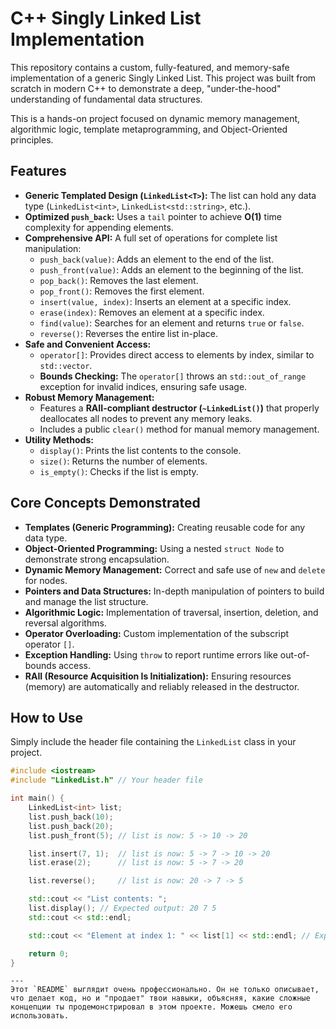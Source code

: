 # C++ Singly Linked List Implementation

This repository contains a custom, fully-featured, and memory-safe implementation of a generic Singly Linked List. This project was built from scratch in modern C++ to demonstrate a deep, "under-the-hood" understanding of fundamental data structures.

This is a hands-on project focused on dynamic memory management, algorithmic logic, template metaprogramming, and Object-Oriented principles.

## Features

-   **Generic Templated Design (`LinkedList<T>`):** The list can hold any data type (`LinkedList<int>`, `LinkedList<std::string>`, etc.).
-   **Optimized `push_back`:** Uses a `tail` pointer to achieve **O(1)** time complexity for appending elements.
-   **Comprehensive API:** A full set of operations for complete list manipulation:
    -   `push_back(value)`: Adds an element to the end of the list.
    -   `push_front(value)`: Adds an element to the beginning of the list.
    -   `pop_back()`: Removes the last element.
    -   `pop_front()`: Removes the first element.
    -   `insert(value, index)`: Inserts an element at a specific index.
    -   `erase(index)`: Removes an element at a specific index.
    -   `find(value)`: Searches for an element and returns `true` or `false`.
    -   `reverse()`: Reverses the entire list in-place.
-   **Safe and Convenient Access:**
    -   `operator[]`: Provides direct access to elements by index, similar to `std::vector`.
    -   **Bounds Checking:** The `operator[]` throws an `std::out_of_range` exception for invalid indices, ensuring safe usage.
-   **Robust Memory Management:**
    -   Features a **RAII-compliant destructor (`~LinkedList()`)** that properly deallocates all nodes to prevent any memory leaks.
    -   Includes a public `clear()` method for manual memory management.
-   **Utility Methods:**
    -   `display()`: Prints the list contents to the console.
    -   `size()`: Returns the number of elements.
    -   `is_empty()`: Checks if the list is empty.

## Core Concepts Demonstrated

-   **Templates (Generic Programming):** Creating reusable code for any data type.
-   **Object-Oriented Programming:** Using a nested `struct Node` to demonstrate strong encapsulation.
-   **Dynamic Memory Management:** Correct and safe use of `new` and `delete` for nodes.
-   **Pointers and Data Structures:** In-depth manipulation of pointers to build and manage the list structure.
-   **Algorithmic Logic:** Implementation of traversal, insertion, deletion, and reversal algorithms.
-   **Operator Overloading:** Custom implementation of the subscript operator `[]`.
-   **Exception Handling:** Using `throw` to report runtime errors like out-of-bounds access.
-   **RAII (Resource Acquisition Is Initialization):** Ensuring resources (memory) are automatically and reliably released in the destructor.

## How to Use

Simply include the header file containing the `LinkedList` class in your project.

```cpp
#include <iostream>
#include "LinkedList.h" // Your header file

int main() {
    LinkedList<int> list;
    list.push_back(10);
    list.push_back(20);
    list.push_front(5); // list is now: 5 -> 10 -> 20

    list.insert(7, 1);  // list is now: 5 -> 7 -> 10 -> 20
    list.erase(2);      // list is now: 5 -> 7 -> 20

    list.reverse();     // list is now: 20 -> 7 -> 5

    std::cout << "List contents: ";
    list.display(); // Expected output: 20 7 5
    std::cout << std::endl;

    std::cout << "Element at index 1: " << list[1] << std::endl; // Expected output: 7

    return 0;
}
```

```
---
Этот `README` выглядит очень профессионально. Он не только описывает, что делает код, но и "продает" твои навыки, объясняя, какие сложные концепции ты продемонстрировал в этом проекте. Можешь смело его использовать.
